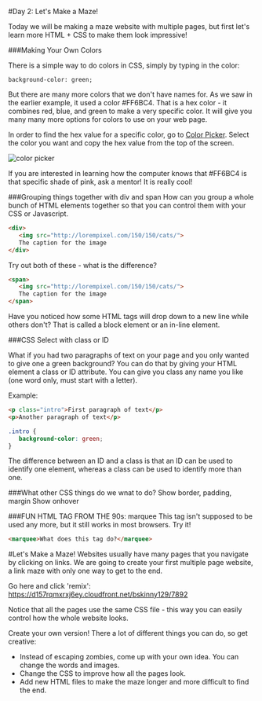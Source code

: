 #Day 2: Let's Make a Maze!

Today we will be making a maze website with multiple pages, but first let's learn more HTML + CSS to make them look impressive!


###Making Your Own Colors

There is a simple way to do colors in CSS, simply by typing in the color:

```background-color: green;```

But there are many more colors that we don't have names for. As we saw in the earlier example, it used a color #FF6BC4. That is a hex color - it combines red, blue, and green to make a very specific color. It will give you many many more options for colors to use on your web page.

In order to find the hex value for a specific color, go to [Color Picker](http://colorpicker.com/). Select the color you want and copy the hex value from the top of the screen.

![color picker](https://raw.githubusercontent.com/CoderDojoSV/Medallia-Web-Workshop/master/color%20picker2.png)

If you are interested in learning how the computer knows that #FF6BC4 is that specific shade of pink, ask a mentor! It is really cool!


###Grouping things together with div and span
How can you group a whole bunch of HTML elements together so that you can control them with your CSS or Javascript. 

```html
<div>
   <img src="http://lorempixel.com/150/150/cats/">
   The caption for the image
</div>   
```

Try out both of these - what is the difference?

```html
<span>
   <img src="http://lorempixel.com/150/150/cats/">
   The caption for the image
</span>   
```

Have you noticed how some HTML tags will drop down to a new line while others don't? That is called a block element or an in-line element. 

###CSS Select with class or ID

What if you had two paragraphs of text on your page and you only wanted to give one a green background? You can do that by giving your HTML element a class or ID attribute. You can give you class any name you like (one word only, must start with a letter).

Example: 
```html
<p class="intro">First paragraph of text</p>
<p>Another paragraph of text</p>
```
```css
.intro {
   background-color: green;
}
```

The difference between an ID and a class is that an ID can be used to identify one element, whereas a class can be used to identify more than one.

###What other CSS things do we wnat to do?
Show border, padding, margin
Show onhover

###FUN HTML TAG FROM THE 90s: marquee
This tag isn't supposed to be used any more, but it still works in most browsers. Try it!

```html
<marquee>What does this tag do?</marquee>
```

#Let's Make a Maze!
Websites usually have many pages that you navigate by clicking on links. We are going to create your first multiple page website, a link maze with only one way to get to the end.

Go here and click 'remix': https://d157rqmxrxj6ey.cloudfront.net/bskinny129/7892

Notice that all the pages use the same CSS file - this way you can easily control how the whole website looks.

Create your own version! There a lot of different things you can do, so get creative:
* Instead of escaping zombies, come up with your own idea. You can change the words and images.
* Change the CSS to improve how all the pages look.
* Add new HTML files to make the maze longer and more difficult to find the end.

